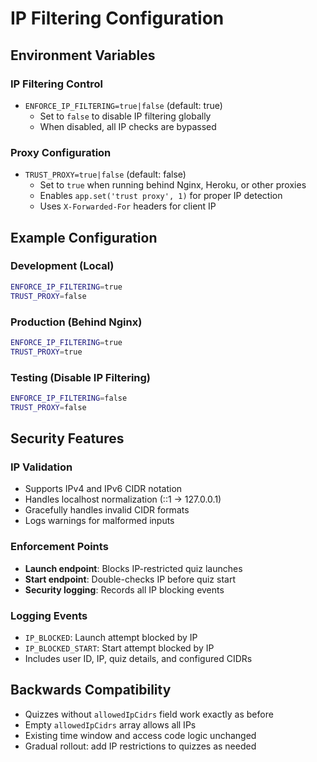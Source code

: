 # IP Filtering Configuration

## Environment Variables

### IP Filtering Control
- `ENFORCE_IP_FILTERING=true|false` (default: true)
  - Set to `false` to disable IP filtering globally
  - When disabled, all IP checks are bypassed

### Proxy Configuration
- `TRUST_PROXY=true|false` (default: false)
  - Set to `true` when running behind Nginx, Heroku, or other proxies
  - Enables `app.set('trust proxy', 1)` for proper IP detection
  - Uses `X-Forwarded-For` headers for client IP

## Example Configuration

### Development (Local)
```bash
ENFORCE_IP_FILTERING=true
TRUST_PROXY=false
```

### Production (Behind Nginx)
```bash
ENFORCE_IP_FILTERING=true
TRUST_PROXY=true
```

### Testing (Disable IP Filtering)
```bash
ENFORCE_IP_FILTERING=false
TRUST_PROXY=false
```

## Security Features

### IP Validation
- Supports IPv4 and IPv6 CIDR notation
- Handles localhost normalization (::1 → 127.0.0.1)
- Gracefully handles invalid CIDR formats
- Logs warnings for malformed inputs

### Enforcement Points
- **Launch endpoint**: Blocks IP-restricted quiz launches
- **Start endpoint**: Double-checks IP before quiz start
- **Security logging**: Records all IP blocking events

### Logging Events
- `IP_BLOCKED`: Launch attempt blocked by IP
- `IP_BLOCKED_START`: Start attempt blocked by IP
- Includes user ID, IP, quiz details, and configured CIDRs

## Backwards Compatibility

- Quizzes without `allowedIpCidrs` field work exactly as before
- Empty `allowedIpCidrs` array allows all IPs
- Existing time window and access code logic unchanged
- Gradual rollout: add IP restrictions to quizzes as needed
